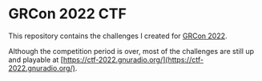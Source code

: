 GRCon 2022 CTF
==============

This repository contains the challenges I created for
[GRCon 2022](https://events.gnuradio.org/event/18/).

Although the competition period is over, most of the challenges are still up and
playable at [https://ctf-2022.gnuradio.org/](https://ctf-2022.gnuradio.org/).
